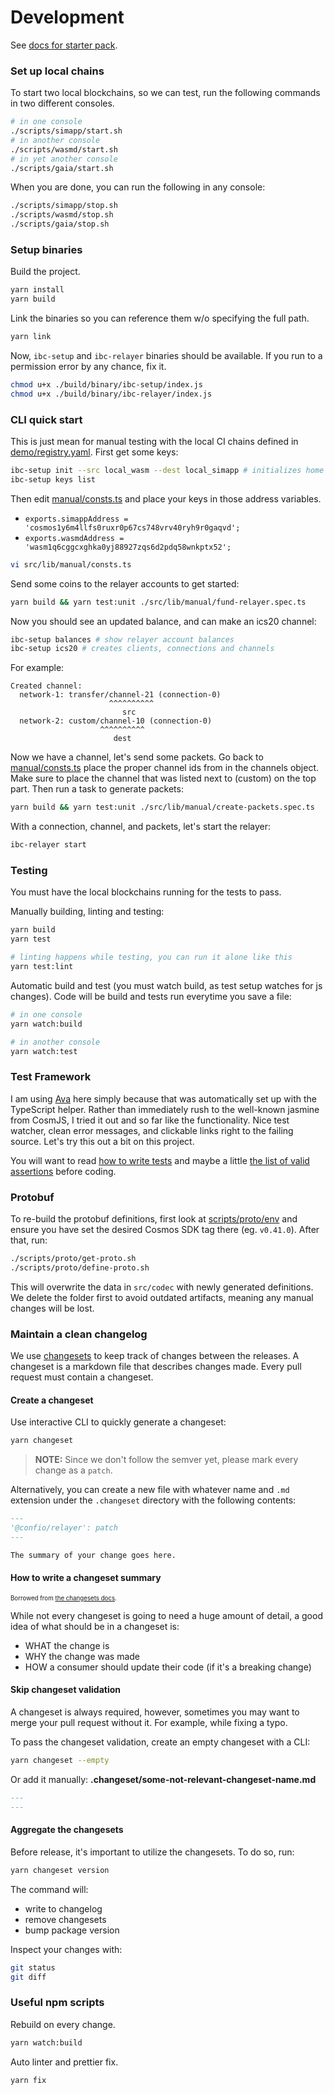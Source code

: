 # Development

See [docs for starter pack](https://www.npmjs.com/package/typescript-starter).

### Set up local chains

To start two local blockchains, so we can test, run the following commands in two different consoles.

```sh
# in one console
./scripts/simapp/start.sh
# in another console
./scripts/wasmd/start.sh
# in yet another console
./scripts/gaia/start.sh
```

When you are done, you can run the following in any console:

```sh
./scripts/simapp/stop.sh
./scripts/wasmd/stop.sh
./scripts/gaia/stop.sh
```

### Setup binaries

Build the project.

```sh
yarn install
yarn build
```

Link the binaries so you can reference them w/o specifying the full path.

```sh
yarn link
```

Now, `ibc-setup` and `ibc-relayer` binaries should be available. If you run to a permission error by any chance, fix it.

```sh
chmod u+x ./build/binary/ibc-setup/index.js
chmod u+x ./build/binary/ibc-relayer/index.js
```

### CLI quick start

This is just mean for manual testing with the local CI chains defined in [demo/registry.yaml](./demo/registry.yaml).
First get some keys:

```sh
ibc-setup init --src local_wasm --dest local_simapp # initializes home directory at: ~/.ibc-setup
ibc-setup keys list
```

Then edit [manual/consts.ts](./src/lib/manual/consts.ts) and place your keys in those address variables.

- `exports.simappAddress = 'cosmos1y6m4llfs0ruxr0p67cs748vrv40ryh9r0gaqvd';`
- `exports.wasmdAddress = 'wasm1q6cggcxghka0yj88927zqs6d2pdq58wnkptx52';`

```sh
vi src/lib/manual/consts.ts
```

Send some coins to the relayer accounts to get started:

```sh
yarn build && yarn test:unit ./src/lib/manual/fund-relayer.spec.ts
```

Now you should see an updated balance, and can make an ics20 channel:

```sh
ibc-setup balances # show relayer account balances
ibc-setup ics20 # creates clients, connections and channels
```

For example:

```
Created channel:
  network-1: transfer/channel-21 (connection-0)
                      ^^^^^^^^^^
                         src
  network-2: custom/channel-10 (connection-0)
                    ^^^^^^^^^^
                       dest
```

Now we have a channel, let's send some packets. Go back to [manual/consts.ts](./src/lib/manual/consts.ts)
place the proper channel ids from in the channels object. Make sure to place the channel that was listed
next to (custom) on the top part. Then run a task to generate packets:

```sh
yarn build && yarn test:unit ./src/lib/manual/create-packets.spec.ts
```

With a connection, channel, and packets, let's start the relayer:

```sh
ibc-relayer start
```

### Testing

You must have the local blockchains running for the tests to pass.

Manually building, linting and testing:

```sh
yarn build
yarn test

# linting happens while testing, you can run it alone like this
yarn test:lint
```

Automatic build and test (you must watch build, as test setup watches for js changes).
Code will be build and tests run everytime you save a file:

```sh
# in one console
yarn watch:build

# in another console
yarn watch:test
```

### Test Framework

I am using [Ava](https://github.com/avajs/ava) here simply because that was automatically set up with
the TypeScript helper. Rather than immediately rush to the well-known jasmine from CosmJS, I tried it out
and so far like the functionality. Nice test watcher, clean error messages, and clickable links right to
the failing source. Let's try this out a bit on this project.

You will want to read [how to write tests](https://github.com/avajs/ava/blob/master/docs/01-writing-tests.md)
and maybe a little [the list of valid assertions](https://github.com/avajs/ava/blob/master/docs/03-assertions.md#built-in-assertions)
before coding.

### Protobuf

To re-build the protobuf definitions, first look at [scripts/proto/env](./scripts/proto/env) and ensure you
have set the desired Cosmos SDK tag there (eg. `v0.41.0`). After that, run:

```sh
./scripts/proto/get-proto.sh
./scripts/proto/define-proto.sh
```

This will overwrite the data in `src/codec` with newly generated definitions. We delete the folder first
to avoid outdated artifacts, meaning any manual changes will be lost.

### Maintain a clean changelog

We use [changesets](https://github.com/atlassian/changesets) to keep track of changes between the releases. A changeset is a markdown file that describes changes made. Every pull request must contain a changeset.

#### Create a changeset

Use interactive CLI to quickly generate a changeset:

```sh
yarn changeset
```

> **NOTE:** Since we don't follow the semver yet, please mark every change as a `patch`.

Alternatively, you can create a new file with whatever name and `.md` extension under the `.changeset` directory with the following contents:

```md
---
'@confio/relayer': patch
---

The summary of your change goes here.
```

#### How to write a changeset summary

<sub><sup>Borrowed from [the changesets docs](https://github.com/atlassian/changesets/blob/main/docs/adding-a-changeset.md#i-am-in-a-single-package-repository).</sup></sub>

While not every changeset is going to need a huge amount of detail, a good idea of what should be in a changeset is:

- WHAT the change is
- WHY the change was made
- HOW a consumer should update their code (if it's a breaking change)

#### Skip changeset validation

A changeset is always required, however, sometimes you may want to merge your pull request without it. For example, while fixing a typo.

To pass the changeset validation, create an empty changeset with a CLI:

```sh
yarn changeset --empty
```

Or add it manually:
**.changeset/some-not-relevant-changeset-name.md**

```md
---
---
```

#### Aggregate the changesets

Before release, it's important to utilize the changesets. To do so, run:

```sh
yarn changeset version
```

The command will:

- write to changelog
- remove changesets
- bump package version

Inspect your changes with:

```sh
git status
git diff
```

### Useful npm scripts

Rebuild on every change.

```sh
yarn watch:build
```

Auto linter and prettier fix.

```sh
yarn fix
```
